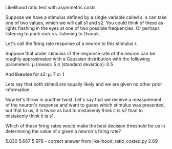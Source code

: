 Likelihood ratio test with asymmetric costs

Suppose we have a stimulus defined by a single variable called s. s can take one of two values, which we will call s1 and s2. You could think of these as lights flashing in the eyes at one of two possible frequencies. Or perhaps listening to punk rock vs. listening to Dvorak.

Let's call the firing rate response of a neuron to this stimulus r.

Suppose that under stimulus s1 the response rate of the neuron can be roughly approximated with a Gaussian distribution with the following parameters:
μ (mean): 5
σ (standard deviation): 0.5

And likewise for s2:
μ: 7
σ: 1

Lets say that both stimuli are equally likely and we are given no other prior information.

Now let's throw in another twist. Let's say that we receive a measurement of the neuron's response and want to guess which stimulus was presented, but that to us, it is twice as bad to mistakenly think it is s2 than to mistakenly think it is s1.

Which of these firing rates would make the best decision threshold for us in determining the value of s given a neuron's firing rate?

5.830
5.667
5.978 - correct answer from likelihood_ratio_costed.py
2.69
